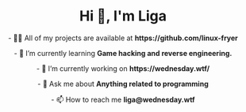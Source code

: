 <h1 align="center">Hi 👋, I'm Liga</h1>

<p align="center">
- 👨‍💻 All of my projects are available at <b>https://github.com/linux-fryer</b>
</p>
<p align="center">
  - 🌱 I’m currently learning <b>Game hacking and reverse engineering.</b>
</p>
<p align="center">
- 🔭 I’m currently working on <b>https://wednesday.wtf/</b>
</p>
<p align="center">
- 💬 Ask me about <b>Anything related to programming</b>
</p>
<p align="center">
- 📫 How to reach me <b>liga@wednesday.wtf</b>
</p>
